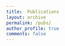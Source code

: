 ```yaml
---
title:  Publications
layout: archive
permalink: /pubs/
author_profile: true
comments: false
---
```

